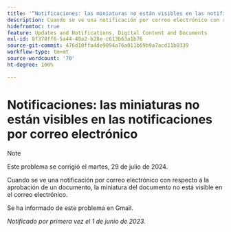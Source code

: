 ```yaml
---
title: '“Notificaciones: las miniaturas no están visibles en las notificaciones por correo electrónico”'
description: Cuando se ve una notificación por correo electrónico con respecto a la aprobación de un documento, la miniatura del documento no está visible en el correo electrónico.
hidefromtoc: true
feature: Updates and Notifications, Digital Content and Documents
exl-id: 8f378ff6-5a44-40a2-b28e-c613b63a1b76
source-git-commit: 476d10ffa4de9094a76a011b69b9a7acd11b0339
workflow-type: tm+mt
source-wordcount: '70'
ht-degree: 100%

---
```


# Notificaciones: las miniaturas no están visibles en las notificaciones por correo electrónico

>[!NOTE]
>
>Este problema se corrigió el martes, 29 de julio de 2024.

Cuando se ve una notificación por correo electrónico con respecto a la aprobación de un documento, la miniatura del documento no está visible en el correo electrónico.

Se ha informado de este problema en Gmail.

_Notificado por primera vez el 1 de junio de 2023._
